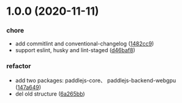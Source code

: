 # 1.0.0 (2020-11-11)


### chore

* add commitlint and conventional-changelog ([1482cc9](https://github.com/zhongkai/Paddle.js/commit/1482cc938fa1297fcf2e58b0cf3875660ccd20a9))
* support eslint, husky and lint-staged ([d46baf8](https://github.com/zhongkai/Paddle.js/commit/d46baf8ca7dd4860cbc08dc203fb884ad9227c3b))

### refactor

* add two packages: paddlejs-core、 paddlejs-backend-webgpu ([147a649](https://github.com/zhongkai/Paddle.js/commit/147a649ead6d927fee1584d43681a2ba926eedf0))
* del old structure ([6a265bb](https://github.com/zhongkai/Paddle.js/commit/6a265bb65d440479089cdca8598beced218ff533))



